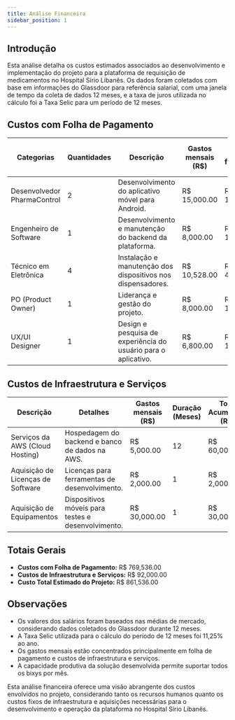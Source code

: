 ```yaml
---
title: Análise Financeira
sidebar_position: 1
---
```


## Introdução

Esta análise detalha os custos estimados associados ao desenvolvimento e implementação do projeto para a plataforma de requisição de medicamentos no Hospital Sírio Libanês. Os dados foram coletados com base em informações do Glassdoor para referência salarial, com uma janela de tempo da coleta de dados 12 meses, e a taxa de juros utilizada no cálculo foi a Taxa Selic para um período de 12 meses.

## Custos com Folha de Pagamento

| Categorias          | Quantidades | Descrição                                                    | Gastos mensais (R$) | Valor CLT por funcionário (R$) | Duração (Meses) | Total Acumulado (R$) |
|---------------------|-------------|--------------------------------------------------------------|----------------------|---------------------------------|------------------|-----------------------|
| Desenvolvedor PharmaControl| 2           | Desenvolvimento do aplicativo móvel para Android.           | R$ 15,000.00         | R$ 11,192.50                    | 12               | R$ 269,100.00         |
| Engenheiro de Software| 1          | Desenvolvimento e manutenção do backend da plataforma.      | R$ 8,000.00          | R$ 11,688.00                    | 12               | R$ 140,256.00         |
| Técnico em Eletrônica| 4          | Instalação e manutenção dos dispositivos nos dispensadores. | R$ 10,528.00         | R$ 4,895.00                     | 12               | R$ 126,864.00         |
| PO (Product Owner)  | 1           | Liderança e gestão do projeto.                               | R$ 8,000.00          | R$ 12,688.00                    | 12               | R$ 152,256.00         |
| UX/UI Designer      | 1           | Design e pesquisa de experiência do usuário para o aplicativo.| R$ 6,800.00         | R$ 10,297.00                    | 12               | R$ 81,564.00          |

## Custos de Infraestrutura e Serviços

| Descrição                                   | Detalhes                                      | Gastos mensais (R$) | Duração (Meses) | Total Acumulado (R$) |
|---------------------------------------------|-----------------------------------------------|----------------------|------------------|-----------------------|
| Serviços da AWS (Cloud Hosting)             | Hospedagem do backend e banco de dados na AWS.| R$ 5,000.00          | 12               | R$ 60,000.00          |
| Aquisição de Licenças de Software           | Licenças para ferramentas de desenvolvimento.| R$ 2,000.00          | 1                | R$ 2,000.00           |
| Aquisição de Equipamentos                   | Dispositivos móveis para testes e desenvolvimento.| R$ 30,000.00     | 1                | R$ 30,000.00          |

## Totais Gerais

- **Custos com Folha de Pagamento:** R$ 769,536.00
- **Custos de Infraestrutura e Serviços:** R$ 92,000.00
- **Custo Total Estimado do Projeto:** R$ 861,536.00

## Observações

- Os valores dos salários foram baseados nas médias de mercado, considerando dados coletados do Glassdoor durante 12 meses.
- A Taxa Selic utilizada para o cálculo do período de 12 meses foi 11,25% ao ano.
- Os gastos mensais estão concentrados principalmente em folha de pagamento e custos de infraestrutura e serviços.
- A capacidade produtiva da solução desenvolvida permite suportar todos os bixys por mês.

Esta análise financeira oferece uma visão abrangente dos custos envolvidos no projeto, considerando tanto os recursos humanos quanto os custos fixos de infraestrutura e aquisições necessárias para o desenvolvimento e operação da plataforma no Hospital Sírio Libanês.
